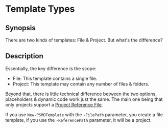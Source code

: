 ﻿---
sidebar_position: 2
---

# Template Types

## Synopsis

There are two kinds of templates: File & Project. But what's the difference?

## Description

Essentially, the key difference is the scope:

+ File: This template contains a single file.
+ Project: This template may contain any number of files & folders.

Beyond that, there is little technical difference between the two options, placeholders & dynamic code work just the same.
The main one being that only projects support a [Project Reference File](project-reference-file.md).

If you use `New-PSMDTemplate` with the `-FilePath` parameter, you create a file template, if you use the `-ReferencePath` parameter, it will be a project.
